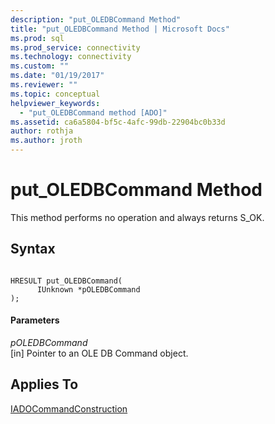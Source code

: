 ```yaml
---
description: "put_OLEDBCommand Method"
title: "put_OLEDBCommand Method | Microsoft Docs"
ms.prod: sql
ms.prod_service: connectivity
ms.technology: connectivity
ms.custom: ""
ms.date: "01/19/2017"
ms.reviewer: ""
ms.topic: conceptual
helpviewer_keywords: 
  - "put_OLEDBCommand method [ADO]"
ms.assetid: ca6a5804-bf5c-4afc-99db-22904bc0b33d
author: rothja
ms.author: jroth
---
```

# put_OLEDBCommand Method
This method performs no operation and always returns S_OK.  
  
## Syntax  
  
```  
  
HRESULT put_OLEDBCommand(  
      IUnknown *pOLEDBCommand  
);  
```  
  
#### Parameters  
 *pOLEDBCommand*  
 [in] Pointer to an OLE DB Command object.  
  
## Applies To  
 [IADOCommandConstruction](/previous-versions/windows/desktop/aa965677(v=vs.85))